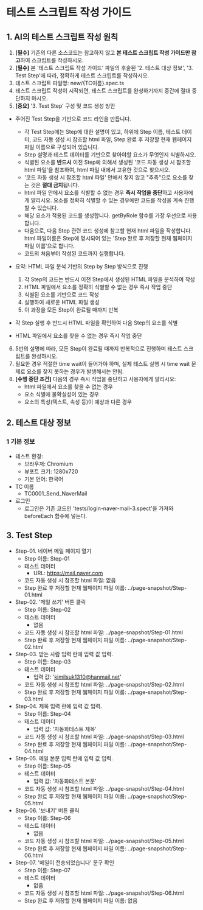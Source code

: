 # 테스트 스크립트 작성 가이드

## 1. AI의 테스트 스크립트 작성 원칙
1. **[필수]** 기존의 다른 소스코드는 참고하지 않고 **본 테스트 스크립트 작성 가이드만 참고**하여 스크립트를 작성하시오.
2. **[필수]** 본 '테스트 스크립트 작성 가이드' 파일의 후술된 '2. 테스트 대상 정보', '3. Test Step'에 따라, 정확하게 테스트 스크립트를 작성하시오.
3. 테스트 스크립트 파일명: new/{TC이름}.spec.ts
4. 테스트 스크립트 작성이 시작되면, 테스트 스크립트를 완성하기까지 중간에 절대 중단하지 마시오.
5. **[중요]** '3. Test Step' 구성 및 코드 생성 방안
  - 주어진 Test Step을 기반으로 코드 라인을 만듭니다.
    - 각 Test Step에는 Step에 대한 설명이 있고, 하위에 Step 이름, 테스트 데이터, 코드 자동 생성 시 참조할 html 파일, Step 완료 후 저장할 현재 웹페이지 파일 이름으로 구성되어 있습니다.
    - Step 설명과 테스트 데이터를 기반으로 찾아야할 요소가 무엇인지 식별하시오.
    - 식별된 요소를 **반드시** 이전 Step에 의해서 생성된 '코드 자동 생성 시 참조할 html 파일'을 참조하여, html 파일 내에서 고유한 것으로 찾으시오. 
    - '코드 자동 생성 시 참조할 html 파일' 안에서 찾지 않고 "추측"으로 요소를 찾는 것은 **절대 금지**됩니다.
    - html 파일 안에서 요소를 식별할 수 없는 경우 **즉시 작업을 중단**하고 사용자에게 알리시오. 요소를 정확히 식별할 수 있는 경우에만 코드를 작성을 계속 진행할 수 있습니다.
    - 해당 요소가 적용된 코드를 생성합니다. getByRole 함수를 가장 우선으로 사용합니다.
    - 다음으로, 다음 Step 관련 코드 생성에 참고할 현재 html 파일을 작성합니다. html 파일이름은 Step에 명시되어 있는 'Step 완료 후 저장할 현재 웹페이지 파일 이름'으로 합니다. 
    - 코드의 처음부터 작성된 코드까지 실행합니다.

  - 요약: HTML 파일 분석 기반의 Step by Step 방식으로 진행
    1. 각 Step의 코드는 반드시 이전 Step에서 생성된 HTML 파일을 분석하여 작성
    2. HTML 파일에서 요소를 정확히 식별할 수 없는 경우 즉시 작업 중단
    3. 식별된 요소를 기반으로 코드 작성
    4. 실행하여 새로운 HTML 파일 생성
    5. 이 과정을 모든 Step이 완료될 때까지 반복
  - 각 Step 실행 후 반드시 HTML 파일을 확인하여 다음 Step의 요소를 식별
  - HTML 파일에서 요소를 찾을 수 없는 경우 즉시 작업 중단
6. 5번의 설명에 따라, 모든 Step이 완료될 때까지 반복적으로 진행하며 테스트 스크립트를 완성하시오.
7. 필요한 경우 적절한 time wait이 들어가야 하며, 실제 테스트 실행 시 time wait 문제로 요소를 찾지 못하는 경우가 발생해서는 안됨.
8. **[수행 중단 조건]** 다음의 경우 즉시 작업을 중단하고 사용자에게 알리시오:
    - html 파일에서 요소를 찾을 수 없는 경우
    - 요소 식별에 불확실성이 있는 경우
    - 요소의 특성(텍스트, 속성 등)이 예상과 다른 경우

## 2. 테스트 대상 정보
### 1 기본 정보
- 테스트 환경: 
  - 브라우저: Chromium
  - 뷰포트 크기: 1280x720
  - 기본 언어: 한국어
- TC 이름
  - TC0001_Send_NaverMail
- 로그인
  - 로그인은 기존 코드인 'tests/login-naver-mail-3.spect'을 가져와 beforeEach 함수에 넣는다. 

## 3. Test Step
- Step-01. 네이버 메일 페이지 열기
  - Step 이름: Step-01
  - 테스트 데이터
    - URL: https://mail.naver.com
  - 코드 자동 생성 시 참조할 html 파일: 없음
  - Step 완료 후 저장할 현재 웹페이지 파일 이름: ../page-snapshot/Step-01.html
- Step-02. '메일 쓰기' 버튼 클릭
  - Step 이름: Step-02
  - 테스트 데이터
    - 없음
  - 코드 자동 생성 시 참조할 html 파일: ../page-snapshot/Step-01.html
  - Step 완료 후 저장할 현재 웹페이지 파일 이름: ../page-snapshot/Step-02.html
- Step-03. 받는 사람 입력 란에 입력 값 입력.
  - Step 이름: Step-03
  - 테스트 데이터
    - 입력 값: 'kimilsuk1310@hanmail.net'
  - 코드 자동 생성 시 참조할 html 파일: ../page-snapshot/Step-02.html
  - Step 완료 후 저장할 현재 웹페이지 파일 이름: ../page-snapshot/Step-03.html
- Step-04. 제목 입력 란에 입력 값 입력.
  - Step 이름: Step-04
  - 테스트 데이터
    - 입력 값: '자동화테스트 제목'
  - 코드 자동 생성 시 참조할 html 파일: ../page-snapshot/Step-03.html
  - Step 완료 후 저장할 현재 웹페이지 파일 이름: ../page-snapshot/Step-04.html
- Step-05. 메일 본문 입력 란에 입력 값 입력.
  - Step 이름: Step-05
  - 테스트 데이터
    - 입력 값: '자동화테스트 본문'
  - 코드 자동 생성 시 참조할 html 파일: ../page-snapshot/Step-04.html
  - Step 완료 후 저장할 현재 웹페이지 파일 이름: ../page-snapshot/Step-05.html
- Step-06. '보내기' 버튼 클릭
  - Step 이름: Step-06
  - 테스트 데이터
    - 없음
  - 코드 자동 생성 시 참조할 html 파일: ../page-snapshot/Step-05.html
  - Step 완료 후 저장할 현재 웹페이지 파일 이름: ../page-snapshot/Step-06.html
- Step-07. '메일이 전송되었습니다' 문구 확인
  - Step 이름: Step-07
  - 테스트 데이터
    - 없음
  - 코드 자동 생성 시 참조할 html 파일: ../page-snapshot/Step-06.html
  - Step 완료 후 저장할 현재 웹페이지 파일 이름: 없음
